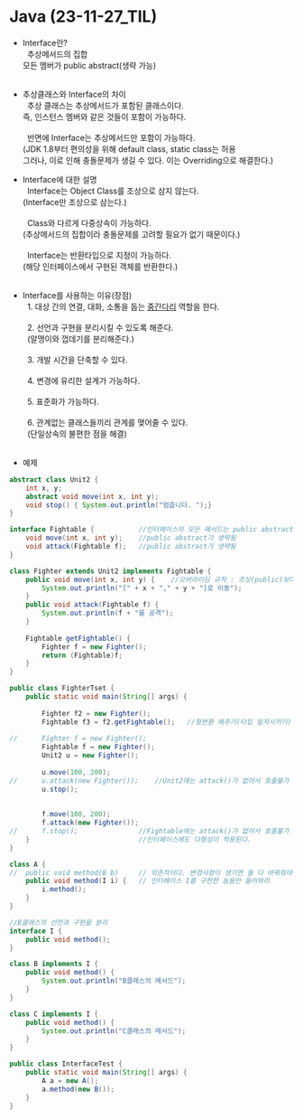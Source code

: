 # Java (23-11-27_TIL)

+ Interface란?<br>
&nbsp;&nbsp;추상메서드의 집합<br>
모든 멤버가 public abstract(생략 가능)<br><br>

+ 추상클래스와 Interface의 차이<br>
&nbsp;&nbsp;추상 클래스는 추상메서드가 포함된 클래스이다.<br>
즉, 인스턴스 멤버와 같은 것들이 포함이 가능하다.<br><br>
&nbsp;&nbsp;반면에 Interface는 추상메서드만 포함이 가능하다.<br>
(JDK 1.8부터 편의성을 위해 default class, static class는 허용<br>그러나, 이로 인해 충돌문제가 생길 수 있다. 이는 Overriding으로 해결한다.)

+ Interface에 대한 설명<br>
&nbsp;&nbsp;Interface는 Object Class를 조상으로 삼지 않는다.<br>
(Interface만 조상으로 삼는다.)<br><br>
&nbsp;&nbsp;Class와 다르게 다중상속이 가능하다.<br>
(추상메서드의 집합이라 충돌문제를 고려할 필요가 없기 때문이다.)<br><br>
&nbsp;&nbsp;Interface는 반환타입으로 지정이 가능하다.<br>
(해당 인터페이스에서 구현된 객체를 반환한다.)<br><br>

+ Interface를 사용하는 이유(장점)<br>
&nbsp;&nbsp;1. 대상 간의 연결, 대화, 소통을 돕는 <u>중간다리</u> 역할을 한다.<br><br>
&nbsp;&nbsp;2. 선언과 구현을 분리시킬 수 있도록 해준다.<br>
&nbsp;&nbsp;(알맹이와 껍데기를 분리해준다.)<br><br>
&nbsp;&nbsp;3. 개발 시간을 단축할 수 있다.<br><br>
&nbsp;&nbsp;4. 변경에 유리한 설계가 가능하다.<br><br>
&nbsp;&nbsp;5. 표준화가 가능하다.<br><br>
&nbsp;&nbsp;6. 관계없는 클래스들끼리 관계를 맺어줄 수 있다.<br>
&nbsp;&nbsp;(단일상속의 불편한 점을 해결)<br><br>

+ 예제<br>
```java
abstract class Unit2 {
	int x, y;
	abstract void move(int x, int y);
	void stop() { System.out.println("멈춥니다. ");}
}

interface Fightable {			//인터페이스의 모든 메서드는 public abstract (예외없이)
	void move(int x, int y);	//public abstract가 생략됨
	void attack(Fightable f);	//public abstract가 생략됨
}

class Fighter extends Unit2 implements Fightable {
	public void move(int x, int y) {	//오버라이딩 규칙 : 조상(public)보다 접근제어자가 좁으면 안된다.
		System.out.println("[" + x + "," + y + "]로 이동");
	}
	public void attack(Fightable f) {
		System.out.println(f + "를 공격");
	}
	
	Fightable getFightable() {
		Fighter f = new Fighter();
		return (Fightable)f;
	}
}

public class FighterTset {
	public static void main(String[] args) {
		
		Fighter f2 = new Fighter();
		Fightable f3 = f2.getFightable();	//형변환 해주기(타입 일치시키기)
		
//		Fighter f = new Fighter();
		Fightable f = new Fighter();
		Unit2 u = new Fighter();
		
		u.move(100, 200);
//		u.attack(new Fighter());	//Unit2에는 attack()가 없어서 호출불가
		u.stop();
		
		
		f.move(100, 200);
		f.attack(new Fighter());
//		f.stop();				//Fightable에는 attack()가 없어서 호출불가
	}							//인터페이스에도 다형성이 적용된다.
}
```
```java
class A {
//	public void method(B b)		// 의존적이다. 변경사항이 생기면 둘 다 바꿔줘야 함
	public void method(I i) {	// 인터페이스 I를 구현한 놈들만 들어와라
		i.method();
	}
}

//B클래스의 선언과 구현을 분리
interface I {
	public void method();
}

class B implements I {
	public void method() {
		System.out.println("B클래스의 메서드");
	}
}

class C implements I {
	public void method() {
		System.out.println("C클래스의 메서드");
	}
}

public class InterfaceTest {
	public static void main(String[] args) {
		A a = new A();
		a.method(new B());	
	}
}
```
